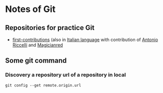 # Notes of Git

## Repositories for practice Git
- [first-contributions](https://github.com/firstcontributions/first-contributions)
(also in [Italian language](https://github.com/Magicianred/first-contributions/blob/italian-translation-2/translations/README.it.md) with contribution of [Antonio Riccelli](https://github.com/Antonio-Riccelli) and [Magicianred](https://github.com/Magicianred)


## Some git command

### Discovery a repository url of a repository in local

```gitbash
git config --get remote.origin.url
```